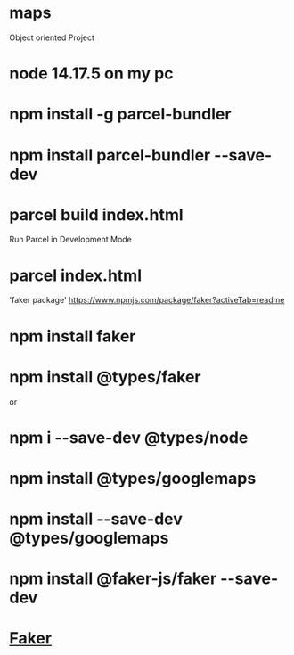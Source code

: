 # maps

Object oriented Project

# node 14.17.5 on my pc

# npm install -g parcel-bundler

# npm install parcel-bundler --save-dev

# parcel build index.html

Run Parcel in Development Mode
# parcel index.html

'faker package'
https://www.npmjs.com/package/faker?activeTab=readme

# npm install faker

# npm install @types/faker

or

# npm i --save-dev @types/node

# npm install @types/googlemaps

# npm install --save-dev @types/googlemaps

# npm install @faker-js/faker --save-dev

# [Faker](https://fakerjs.dev/guide/)
